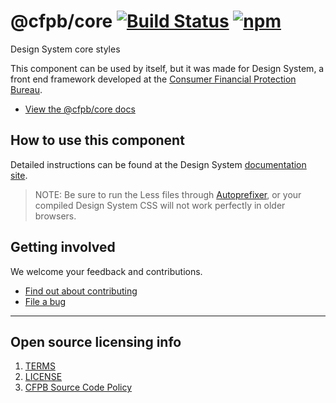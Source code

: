 # @cfpb/core [![Build Status](https://img.shields.io/travis/cfpb/capital-framework.svg)](https://travis-ci.org/cfpb/capital-framework) [![npm](https://img.shields.io/npm/v/@cfpb/core.svg?style=flat-square)](https://www.npmjs.com/package/@cfpb/core)

Design System core styles

This component can be used by itself, but it was made for Design System,
a front end framework developed at the
[Consumer Financial Protection Bureau](https://consumerfinance.gov).

- [View the @cfpb/core docs](https://cfpb.github.io/capital-framework/components/@cfpb/core)

## How to use this component

Detailed instructions can be found at the Design System
[documentation site](https://cfpb.github.io/capital-framework/).

> NOTE: Be sure to run the Less files through
  [Autoprefixer](https://github.com/postcss/autoprefixer),
  or your compiled Design System CSS will not work
  perfectly in older browsers.


## Getting involved

We welcome your feedback and contributions.

- [Find out about contributing](https://github.com/cfpb/capital-framework/blob/master/CONTRIBUTING.md)
- [File a bug](https://github.com/cfpb/capital-framework/issues/new?labels=bug)

---

## Open source licensing info
1. [TERMS](TERMS.md)
2. [LICENSE](LICENSE)
3. [CFPB Source Code Policy](https://github.com/cfpb/source-code-policy/)
